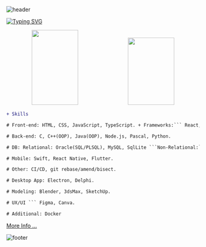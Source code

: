 ![header](https://capsule-render.vercel.app/api?type=waving&color=gradient&customColorList=2&height=200&section=header&text=Welcome&fontSize=50)

[![Typing SVG](https://readme-typing-svg.herokuapp.com/?color=00bfbf&size=35&center=true&vCenter=true&width=1000&lines=Anatoliy+Serputoff)](https://git.io/typing-svg)

<!-- [![Serputoff's GitHub Stats](https://github-readme-stats.vercel.app/api?username=aserputov&border_color=#303030&theme=vue)](https://github.com/aserputov?tab=repositories) -->
<!-- ![Serputoff's GitHub Stats](https://github-readme-stats.vercel.app/api?username=aserputov&theme=vue&show_icons=true&title_color=#303030) -->
<!-- <div align="center">  
<img width="49%" height="195px" src="https://github-readme-stats.vercel.app/api?username=aserputov&theme=vue&show_icons=true"  /> 
<img width="49%" height="185px" src="https://github-readme-stats.vercel.app/api/top-langs/?username=aserputov&theme=vue" />
</div> -->

<div align="center">  
  <img width="49%" height="195px" src="https://github-readme-stats.vercel.app/api?username=aserputov&show_icons=true&count_private=true&hide_border=true&icon_color=00bfbf&theme=vue"  /> 
  <img width="49%" height="175px" src="https://github-readme-stats.vercel.app/api/top-langs/?username=aserputov&layout=compact&hide_border=true&theme=vue&langs_count=7" />
</div>

<!-- [![](https://img.shields.io/badge/-JavaScript-green?logo=JavaScript&logoColor=white&style=flat)](https://www.https://www.javascript.com)
[![](https://img.shields.io/badge/-MongoDB-blue?logo=mongodb&logoColor=white&style=flat)](https://www.mongodb.com)
[![](https://img.shields.io/badge/-React-blue?logo=React&logoColor=white&style=flat)](https://www.reactjs.org)
[![](https://img.shields.io/badge/-Angular-blue?logo=angular&logoColor=white&style=flat)](https://www.angular.com)
[![](https://img.shields.io/badge/-Swift-green?logo=Swift&logoColor=white&style=flat)](https://www.swift.org) -->
<!-- !-@@# -->
```diff
+ Skills

# Front-end: HTML, CSS, JavaScript, TypeScript. + Frameworks:``` React, Angular, Vue. 

# Back-end: C, C++(OOP), Java(OOP), Node.js, Pascal, Python. 

# DB: Relational: Oracle(SQL/PLSQL), MySQL, SqlLite ```Non-Relational:``` MongoDB, FireStore, Redis. 

# Mobile: Swift, React Native, Flutter.  

# Other: CI/CD, git rebase/amend/bisect.

# Desktop App: Electron, Delphi. 

# Modeling: Blender, 3dsMax, SketchUp. 

# UX/UI ``` Figma, Canva.  

# Additional: Docker

```

[More Info ...](https://github.com/aserputov/serputov)

<!-- <a href="https://app.daily.dev/aserputoff"><img src="https://api.daily.dev/devcards/88d0a11e2ac946dc83cab8837ff76253.png?r=2l6" width="400" alt="Anatoliy Serputoff's Dev Card"/></a> -->

![footer](https://capsule-render.vercel.app/api?type=waving&color=gradient&customColorList=2&height=100&section=footer)
